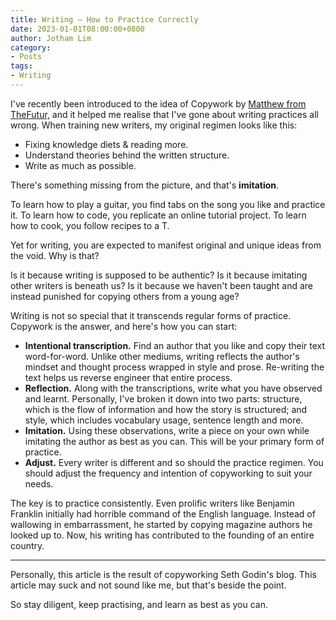 ```yaml
---
title: Writing — How to Practice Correctly
date: 2023-01-01T08:00:00+0800
author: Jotham Lim
category:
- Posts
tags:
- Writing
---
```


I've recently been introduced to the idea of Copywork by [Matthew from TheFutur,](https://www.youtube.com/watch?v=By-_gbXjEEM) and it helped me realise that I've gone about writing practices all wrong. When training new writers, my original regimen looks like this:

- Fixing knowledge diets & reading more.
- Understand theories behind the written structure.
- Write as much as possible.

There's something missing from the picture, and that's **imitation**.

To learn how to play a guitar, you find tabs on the song you like and practice it. To learn how to code, you replicate an online tutorial project. To learn how to cook, you follow recipes to a T.

Yet for writing, you are expected to manifest original and unique ideas from the void. Why is that?

Is it because writing is supposed to be authentic? Is it because imitating other writers is beneath us? Is it because we haven't been taught and are instead punished for copying others from a young age?

Writing is not so special that it transcends regular forms of practice. Copywork is the answer, and here's how you can start:

- **Intentional transcription.** Find an author that you like and copy their text word-for-word. Unlike other mediums, writing reflects the author's mindset and thought process wrapped in style and prose. Re-writing the text helps us reverse engineer that entire process.
- **Reflection.** Along with the transcriptions, write what you have observed and learnt. Personally, I've broken it down into two parts: structure, which is the flow of information and how the story is structured; and style, which includes vocabulary usage, sentence length and more.
- **Imitation.** Using these observations, write a piece on your own while imitating the author as best as you can. This will be your primary form of practice.
- **Adjust.** Every writer is different and so should the practice regimen. You should adjust the frequency and intention of copyworking to suit your needs.

The key is to practice consistently. Even prolific writers like Benjamin Franklin initially had horrible command of the English language. Instead of wallowing in embarrassment, he started by copying magazine authors he looked up to. Now, his writing has contributed to the founding of an entire country.

---

Personally, this article is the result of copyworking Seth Godin's blog. This article may suck and not sound like me, but that's beside the point.

So stay diligent, keep practising, and learn as best as you can.

